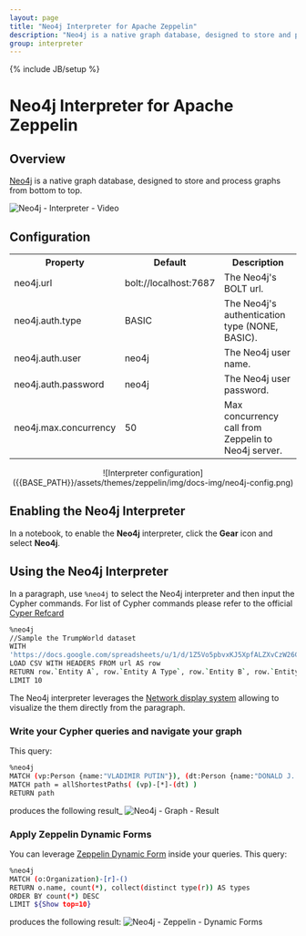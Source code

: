 ```yaml
---
layout: page
title: "Neo4j Interpreter for Apache Zeppelin"
description: "Neo4j is a native graph database, designed to store and process graphs from bottom to top."
group: interpreter
---
```

<!--
Licensed under the Apache License, Version 2.0 (the "License");
you may not use this file except in compliance with the License.
You may obtain a copy of the License at

http://www.apache.org/licenses/LICENSE-2.0

Unless required by applicable law or agreed to in writing, software
distributed under the License is distributed on an "AS IS" BASIS,
WITHOUT WARRANTIES OR CONDITIONS OF ANY KIND, either express or implied.
See the License for the specific language governing permissions and
limitations under the License.
-->
{% include JB/setup %}

# Neo4j Interpreter for Apache Zeppelin

<div id="toc"></div>

## Overview
[Neo4j](https://neo4j.com/product/) is a native graph database, designed to store and process graphs from bottom to top.


![Neo4j - Interpreter - Video]({{BASE_PATH}}/assets/themes/zeppelin/img/docs-img/neo4j-interpreter-video.gif)

## Configuration
<table class="table-configuration">
  <tr>
    <th>Property</th>
    <th>Default</th>
    <th>Description</th>
  </tr>
  <tr>
    <td>neo4j.url</td>
    <td>bolt://localhost:7687</td>
    <td>The Neo4j's BOLT url.</td>
  </tr>
  <tr>
    <td>neo4j.auth.type</td>
    <td>BASIC</td>
    <td>The Neo4j's authentication type (NONE, BASIC).</td>
  </tr>
  <tr>
    <td>neo4j.auth.user</td>
    <td>neo4j</td>
    <td>The Neo4j user name.</td>
  </tr>
  <tr>
    <td>neo4j.auth.password</td>
    <td>neo4j</td>
    <td>The Neo4j user password.</td>
  </tr>
  <tr>
    <td>neo4j.max.concurrency</td>
    <td>50</td>
    <td>Max concurrency call from Zeppelin to Neo4j server.</td>
  </tr>
</table>

<center>
  ![Interpreter configuration]({{BASE_PATH}}/assets/themes/zeppelin/img/docs-img/neo4j-config.png)
</center>


## Enabling the Neo4j Interpreter
In a notebook, to enable the **Neo4j** interpreter, click the **Gear** icon and select **Neo4j**.

## Using the Neo4j Interpreter
In a paragraph, use `%neo4j` to select the Neo4j interpreter and then input the Cypher commands.
For list of Cypher commands please refer to the official [Cyper Refcard](http://neo4j.com/docs/cypher-refcard/current/)

```bash
%neo4j
//Sample the TrumpWorld dataset
WITH
'https://docs.google.com/spreadsheets/u/1/d/1Z5Vo5pbvxKJ5XpfALZXvCzW26Cl4we3OaN73K9Ae5Ss/export?format=csv&gid=1996904412' AS url
LOAD CSV WITH HEADERS FROM url AS row
RETURN row.`Entity A`, row.`Entity A Type`, row.`Entity B`, row.`Entity B Type`, row.Connection, row.`Source(s)`
LIMIT 10
```

The Neo4j interpreter leverages the [Network display system](../usage/display_system/basic.html#network) allowing to visualize the them directly from the paragraph.


### Write your Cypher queries and navigate your graph

This query:

```bash
%neo4j
MATCH (vp:Person {name:"VLADIMIR PUTIN"}), (dt:Person {name:"DONALD J. TRUMP"})
MATCH path = allShortestPaths( (vp)-[*]-(dt) )
RETURN path
```
produces the following result_
![Neo4j - Graph - Result]({{BASE_PATH}}/assets/themes/zeppelin/img/docs-img/neo4j-graph.png)

### Apply Zeppelin Dynamic Forms
You can leverage [Zeppelin Dynamic Form](../usage/dynamic_form/intro.html) inside your queries. This query:

```bash
%neo4j
MATCH (o:Organization)-[r]-()
RETURN o.name, count(*), collect(distinct type(r)) AS types
ORDER BY count(*) DESC
LIMIT ${Show top=10}
```

produces the following result:
![Neo4j - Zeppelin - Dynamic Forms]({{BASE_PATH}}/assets/themes/zeppelin/img/docs-img/neo4j-dynamic-forms.png)

